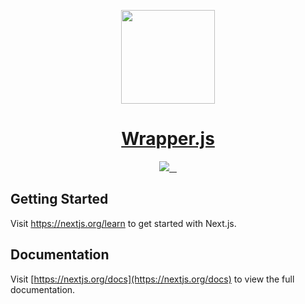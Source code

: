 <p align="center">
  <a href="https://jamesmiller.blog/wrapperjs">
    <img src="https://user-images.githubusercontent.com/12833533/147892308-652f6dd6-6576-48ec-bbc1-5db8714b7727.png" height="150">
    <h1 align="center">Wrapper.js</h1>
  </a>
</p>
<p align="center">
  <a aria-label="Vercel logo" href="https://vercel.com">
    <img src="https://img.shields.io/badge/MADE%20BY%20Vercel-000000.svg?style=for-the-badge&logo=Vercel&labelColor=000">
  </a>
  <a aria-label="NPM version" href="https://www.npmjs.com/package/next">
    <img alt="" src="https://img.shields.io/npm/v/next.svg?style=for-the-badge&labelColor=000000">
  </a>
  <a aria-label="License" href="https://github.com/vercel/next.js/blob/canary/license.md">
    <img alt="" src="https://img.shields.io/npm/l/next.svg?style=for-the-badge&labelColor=000000">
  </a>
  <a aria-label="Join the community on GitHub" href="https://github.com/vercel/next.js/discussions">
    <img alt="" src="https://img.shields.io/badge/Join%20the%20community-blueviolet.svg?style=for-the-badge&logo=Next.js&labelColor=000000&logoWidth=20">
  </a>
</p>

## Getting Started

Visit <a aria-label="next.js learn" href="https://nextjs.org/learn">https://nextjs.org/learn</a> to get started with Next.js.

## Documentation

Visit [https://nextjs.org/docs](https://nextjs.org/docs) to view the full documentation.
